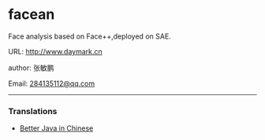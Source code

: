 facean
======

Face analysis based on Face++,deployed on SAE.


URL: http://www.daymark.cn


author: 张敏鹏 


Email: 284135112@qq.com

---

### Translations
* [Better Java in Chinese](./test.md)
